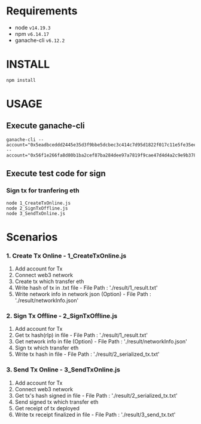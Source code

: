 
# Requirements

- node `v14.19.3`
- npm `v6.14.17`
- ganache-cli `v6.12.2`



# INSTALL

```
npm install
```




# USAGE

## Execute ganache-cli
```
ganache-cli --account="0x5eadbceddd2445e35d3f9bbe5dcbec3c414c7d95d1822f017c11e5fe35eefe37,10000000000000000000000000" --account="0x56f1e266fa8d80b1ba2cef87ba284dee97a7819f9cae47d4d4a2c9e9b3782828,0"
```

## Execute test code for sign

### Sign tx for tranfering eth
```
node 1_CreateTxOnline.js
node 2_SignTxOffline.js
node 3_SendTxOnline.js
```



# Scenarios

### 1. Create Tx Online - 1_CreateTxOnline.js
1. Add account for Tx
2. Connect web3 network
3. Create tx which transfer eth
4. Write hash of tx in .txt file - File Path : './result/1_result.txt'
5. Write network info in network json (Option) - File Path : './result/networkInfo.json'

### 2. Sign Tx Offline - 2_SignTxOffline.js
1. Add account for Tx
2. Get tx hash(rlp) in file - File Path : './result/1_result.txt'
3. Get network info in file (Option) - File Path : './result/networkInfo.json'
4. Sign tx which transfer eth
5. Write tx hash in file - File Path : './result/2_serialized_tx.txt'

### 3. Send Tx Online - 3_SendTxOnline.js
1. Add account for Tx
2. Connect web3 network
3. Get tx's hash signed in file - File Path : './result/2_serialized_tx.txt'
4. Send signed tx which transfer eth
5. Get receipt of tx deployed
6. Write tx receipt finalized in file - File Path : './result/3_send_tx.txt'
